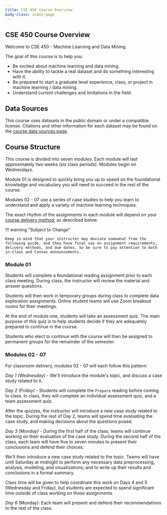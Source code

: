 ```yaml
---
title: CSE 450 Course Overview
body-class: index-page
---
```


## CSE 450 Course Overview

Welcome to CSE 450 - Machine Learning and Data Mining.

The goal of this course is to help you: 

* Be excited about machine learning and data mining.
* Have the ability to tackle a real dataset and do something interesting 
   with it.
* Be prepared to start a graduate level experience, class, or project in 
   machine learning / data mining.
* Understand current challenges and limitations in the field.

## Data Sources

This course uses datasets in the public domain or under a compatible license. Citations and other information for each dataset may be found on the [course data sources page](./data-sources.html).

## Course Structure

This course is divided into seven *modules*. Each module will last approximately two weeks (six class periods). Modules begin on Wednesdays.

Module 01 is designed to quickly bring you up to speed on the foundational knowledge and vocabulary you will need to succeed in the rest of the course. 

Modules 02 - 07 use a series of case studies to help you learn to understand and apply a variety of machine learning techniques. 

The exact rhythm of the assignments in each module will depend on your [course delivery method](https://www.byui.edu/registration/when-do-i-register/fall-registration-guide), as described below.

!!! warning "Subject to Change"
	
	Keep in mind that your instructor may deviate somewhat from the following guide, and they have final say on assignment requirements, delivery methods, and due dates. So be sure to pay attention to both in-class and Canvas announcements.

### Module 01

Students will complete a foundational reading assignment prior to each class meeting. During class, the instructor will review the material and answer questions. 

Students will then work in temporary groups during class to complete data exploration assignments. Online student teams will use Zoom breakout rooms for their meetings.

At the end of module one, students will take an assessment quiz. The main purpose of this quiz is to help students decide if they are adequately prepared to continue in the course.

Students who elect to continue with the course will then be assigned to permanent groups for the remainder of the semester.

### Modules 02 - 07

For classroom delivery, modules 02 - 07 will each follow this pattern:

*Day 1 (Wednesday)* - We'll introduce the module's topic, and discuss a case study related to it.

*Day 2 (Friday)* - Students will complete the `Prepare` reading before coming to class. In class, they will complete an individual assessment quiz, and a team assessment quiz. 

After the quizzes, the instructor will introduce a new case study related to the topic. During the rest of Day 2, teams will spend time evaluating the case study, and making decisions about the questions posed.

*Day 3 (Monday)* - During the first half of the class, teams will continue working on their evaluation of the case study. During the second half of the class, each team will have five to seven minutes to present their conclusions and defend their choices.

We'll then introduce a new case study related to the topic. Teams will have until Saturday at midnight to perform any necessary data preprocessing, analysis, modeling, and visualizations; and to write up their results and conclusions in a formal summary.

Class time will be given to help coordinate this work on Days 4 and 5 (Wednesday and Friday), but students are expected to spend significant time outside of class working on these assignments.

*Day 6* (Monday): Each team will present and defend their recommendations to the rest of the class.

